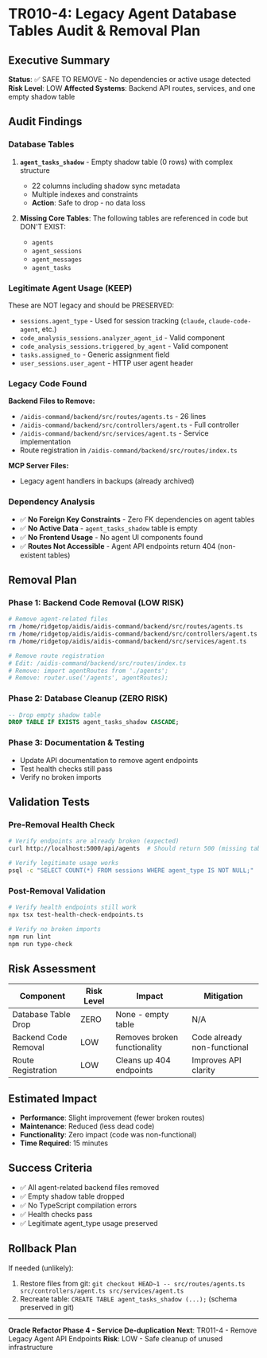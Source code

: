 # TR010-4: Legacy Agent Database Tables Audit & Removal Plan

## Executive Summary

**Status**: ✅ SAFE TO REMOVE - No dependencies or active usage detected
**Risk Level**: LOW
**Affected Systems**: Backend API routes, services, and one empty shadow table

## Audit Findings

### Database Tables
1. **`agent_tasks_shadow`** - Empty shadow table (0 rows) with complex structure
   - 22 columns including shadow sync metadata
   - Multiple indexes and constraints
   - **Action**: Safe to drop - no data loss

2. **Missing Core Tables**: The following tables are referenced in code but DON'T EXIST:
   - `agents`
   - `agent_sessions`
   - `agent_messages`
   - `agent_tasks`

### Legitimate Agent Usage (KEEP)
These are NOT legacy and should be PRESERVED:
- `sessions.agent_type` - Used for session tracking (`claude`, `claude-code-agent`, etc.)
- `code_analysis_sessions.analyzer_agent_id` - Valid component
- `code_analysis_sessions.triggered_by_agent` - Valid component
- `tasks.assigned_to` - Generic assignment field
- `user_sessions.user_agent` - HTTP user agent header

### Legacy Code Found
**Backend Files to Remove:**
- `/aidis-command/backend/src/routes/agents.ts` - 26 lines
- `/aidis-command/backend/src/controllers/agent.ts` - Full controller
- `/aidis-command/backend/src/services/agent.ts` - Service implementation
- Route registration in `/aidis-command/backend/src/routes/index.ts`

**MCP Server Files:**
- Legacy agent handlers in backups (already archived)

### Dependency Analysis
- ✅ **No Foreign Key Constraints** - Zero FK dependencies on agent tables
- ✅ **No Active Data** - `agent_tasks_shadow` table is empty
- ✅ **No Frontend Usage** - No agent UI components found
- ✅ **Routes Not Accessible** - Agent API endpoints return 404 (non-existent tables)

## Removal Plan

### Phase 1: Backend Code Removal (LOW RISK)
```bash
# Remove agent-related files
rm /home/ridgetop/aidis/aidis-command/backend/src/routes/agents.ts
rm /home/ridgetop/aidis/aidis-command/backend/src/controllers/agent.ts
rm /home/ridgetop/aidis/aidis-command/backend/src/services/agent.ts

# Remove route registration
# Edit: /aidis-command/backend/src/routes/index.ts
# Remove: import agentRoutes from './agents';
# Remove: router.use('/agents', agentRoutes);
```

### Phase 2: Database Cleanup (ZERO RISK)
```sql
-- Drop empty shadow table
DROP TABLE IF EXISTS agent_tasks_shadow CASCADE;
```

### Phase 3: Documentation & Testing
- Update API documentation to remove agent endpoints
- Test health checks still pass
- Verify no broken imports

## Validation Tests

### Pre-Removal Health Check
```bash
# Verify endpoints are already broken (expected)
curl http://localhost:5000/api/agents  # Should return 500 (missing table)

# Verify legitimate usage works
psql -c "SELECT COUNT(*) FROM sessions WHERE agent_type IS NOT NULL;"
```

### Post-Removal Validation
```bash
# Verify health endpoints still work
npx tsx test-health-check-endpoints.ts

# Verify no broken imports
npm run lint
npm run type-check
```

## Risk Assessment

| Component | Risk Level | Impact | Mitigation |
|-----------|------------|--------|------------|
| Database Table Drop | ZERO | None - empty table | N/A |
| Backend Code Removal | LOW | Removes broken functionality | Code already non-functional |
| Route Registration | LOW | Cleans up 404 endpoints | Improves API clarity |

## Estimated Impact
- **Performance**: Slight improvement (fewer broken routes)
- **Maintenance**: Reduced (less dead code)
- **Functionality**: Zero impact (code was non-functional)
- **Time Required**: 15 minutes

## Success Criteria
- ✅ All agent-related backend files removed
- ✅ Empty shadow table dropped
- ✅ No TypeScript compilation errors
- ✅ Health checks pass
- ✅ Legitimate agent_type usage preserved

## Rollback Plan
If needed (unlikely):
1. Restore files from git: `git checkout HEAD~1 -- src/routes/agents.ts src/controllers/agent.ts src/services/agent.ts`
2. Recreate table: `CREATE TABLE agent_tasks_shadow (...);` (schema preserved in git)

---

**Oracle Refactor Phase 4 - Service De-duplication**
**Next**: TR011-4 - Remove Legacy Agent API Endpoints
**Risk**: LOW - Safe cleanup of unused infrastructure